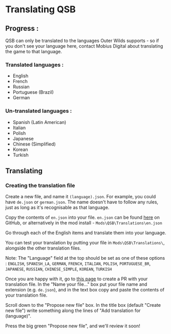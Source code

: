 # Translating QSB

## Progress :

QSB can only be translated to the languages Outer Wilds supports - so if you don't see your language here, contact Mobius Digital about translating the game to that language.

### Translated languages :
- English
- French
- Russian
- Portuguese (Brazil)
- German

### Un-translated languages :
- Spanish (Latin American)
- Italian
- Polish
- Japanese
- Chinese (Simplified)
- Korean
- Turkish

## Translating

### Creating the translation file

Create a new file, and name it `(language).json`. For example, you could have `de.json` or `german.json`. The name doesn't have to follow any rules, just as long as it's recognisable as that language.

Copy the contents of `en.json` into your file. `en.json` can be found [here](https://github.com/misternebula/quantum-space-buddies/blob/dev/QSB/Translations/en.json) on GitHub, or alternatively in the mod install - `Mods\QSB\Translations\en.json`

Go through each of the English items and translate them into your language.

You can test your translation by putting your file in `Mods\QSB\Translations\`, alongside the other translation files.

Note: The "Language" field at the top should be set as one of these options : `ENGLISH`, `SPANISH_LA`, `GERMAN`, `FRENCH`, `ITALIAN`, `POLISH`, `PORTUGUESE_BR`, `JAPANESE`, `RUSSIAN`, `CHINESE_SIMPLE`, `KOREAN`, `TURKISH`

Once you are happy with it, go to [this page](https://github.com/misternebula/quantum-space-buddies/new/dev/QSB/Translations) to create a PR with your translation file. In the "Name your file..." box put your file name and extension (e.g. `de.json`), and in the text box copy and paste the contents of your translation file.

Scroll down to the "Propose new file" box. In the title box (default "Create new file") write something along the lines of "Add translation for (language)".

Press the big green "Propose new file", and we'll review it soon!